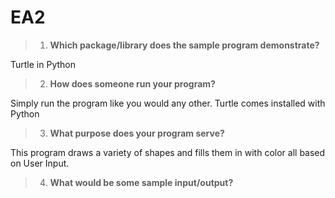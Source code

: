 # EA2

> 1. **Which package/library does the sample program demonstrate?**

Turtle in Python
 
> 2. **How does someone run your program?**

Simply run the program like you would any other. Turtle comes installed with Python

> 3. **What purpose does your program serve?**

This program draws a variety of shapes and fills them in with color all based on User Input.

> 4. **What would be some sample input/output?**
